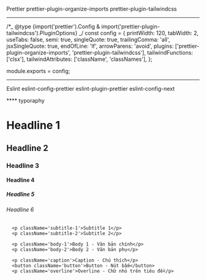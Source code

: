 Prettier
prettier-plugin-organize-imports
prettier-plugin-tailwindcss

---

/\*_ @type {import('prettier').Config & import('prettier-plugin-tailwindcss').PluginOptions} _/
const config = {
printWidth: 120,
tabWidth: 2,
useTabs: false,
semi: true,
singleQuote: true,
trailingComma: 'all',
jsxSingleQuote: true,
endOfLine: 'lf',
arrowParens: 'avoid',
plugins: ['prettier-plugin-organize-imports', 'prettier-plugin-tailwindcss'],
tailwindFunctions: ['clsx'],
tailwindAttributes: ['className', 'classNames'],
};

module.exports = config;

---

Eslint
eslint-config-prettier
eslint-plugin-prettier
eslint-config-next

\*\*\*\* typoraphy

<h1 className='headline-1'>Headline 1</h1>
      <h2 className='headline-2'>Headline 2</h2>
      <h3 className='headline-3'>Headline 3</h3>
      <h4 className='headline-4'>Headline 4</h4>
      <h5 className='headline-5'>Headline 5</h5>
      <h6 className='headline-6'>Headline 6</h6>

      <p className='subtitle-1'>Subtitle 1</p>
      <p className='subtitle-2'>Subtitle 2</p>

      <p className='body-1'>Body 1 - Văn bản chính</p>
      <p className='body-2'>Body 2 - Văn bản phụ</p>

      <p className='caption'>Caption - Chú thích</p>
      <button className='button'>Button - Nút bấm</button>
      <p className='overline'>Overline - Chữ nhỏ trên tiêu đề</p>
